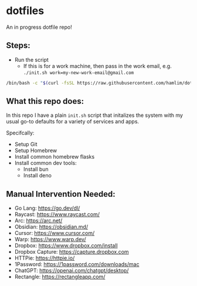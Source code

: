 # dotfiles

An in progress dotfile repo!

## Steps:

- Run the script
  - If this is for a work machine, then pass in the work email, e.g. `./init.sh work=my-new-work-email@gmail.com`

```sh
/bin/bash -c "$(curl -fsSL https://raw.githubusercontent.com/hamlim/dotfiles/refs/heads/main/init.sh)"
```


## What this repo does:

In this repo I have a plain `init.sh` script that initalizes the system with my usual go-to defaults for a variety of services and apps.

Specifcally:

- Setup Git
- Setup Homebrew
- Install common homebrew flasks
- Install common dev tools:
  - Install bun
  - Install deno

## Manual Intervention Needed:

- Go Lang: https://go.dev/dl/
- Raycast: https://www.raycast.com/
- Arc: https://arc.net/
- Obsidian: https://obsidian.md/
- Cursor: https://www.cursor.com/
- Warp: https://www.warp.dev/
- Dropbox: https://www.dropbox.com/install
- Dropbox Capture: https://capture.dropbox.com
- HTTPie: https://httpie.io/
- 1Password: https://1password.com/downloads/mac
- ChatGPT: https://openai.com/chatgpt/desktop/
- Rectangle: https://rectangleapp.com/
